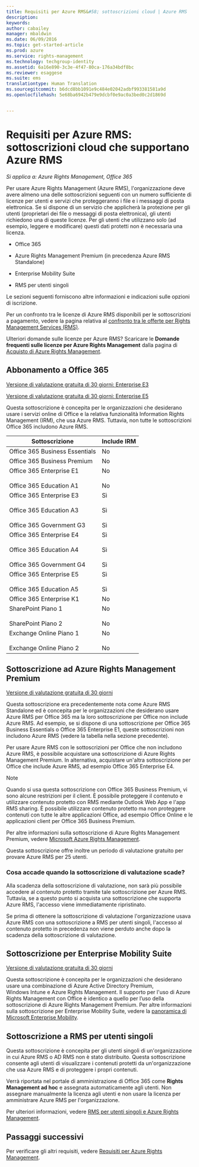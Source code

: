 ```yaml
---
title: Requisiti per Azure RMS&#58; sottoscrizioni cloud | Azure RMS
description: 
keywords: 
author: cabailey
manager: mbaldwin
ms.date: 06/09/2016
ms.topic: get-started-article
ms.prod: azure
ms.service: rights-management
ms.technology: techgroup-identity
ms.assetid: 6a16e890-3c3e-4f47-80ca-176a34bdf8bc
ms.reviewer: esaggese
ms.suite: ems
translationtype: Human Translation
ms.sourcegitcommit: b6dcd8bb1091e9c484e02042adbf993381581a9d
ms.openlocfilehash: 5e68ba6942b479e9dcbf0e9ac0a3bed0c2d1869d


---
```



# Requisiti per Azure RMS: sottoscrizioni cloud che supportano Azure RMS

*Si applica a: Azure Rights Management, Office 365*

Per usare Azure Rights Management (Azure RMS), l'organizzazione deve avere almeno una delle sottoscrizioni seguenti con un numero sufficiente di licenze per utenti e servizi che proteggeranno i file e i messaggi di posta elettronica. Se si dispone di un servizio che applicherà la protezione per gli utenti (proprietari dei file o messaggi di posta elettronica), gli utenti richiedono una di queste licenze. Per gli utenti che utilizzano solo (ad esempio, leggere e modificare) questi dati protetti non è necessaria una licenza.

-   Office 365

-   Azure Rights Management Premium (in precedenza Azure RMS Standalone)

-   Enterprise Mobility Suite

-   RMS per utenti singoli

Le sezioni seguenti forniscono altre informazioni e indicazioni sulle opzioni di iscrizione.

Per un confronto tra le licenze di Azure RMS disponibili per le sottoscrizioni a pagamento, vedere la pagina relativa al [confronto tra le offerte per Rights Management Services (RMS)](http://technet.microsoft.com/dn858608).

Ulteriori domande sulle licenze per Azure RMS? Scaricare le **Domande frequenti sulle licenze per Azure Rights Management** dalla pagina di [Acquisto di Azure Rights Management](https://www.microsoft.com/en-us/server-cloud/products/azure-rights-management/Purchasing.aspx). 

## Abbonamento a Office 365
[Versione di valutazione gratuita di 30 giorni: Enterprise E3](http://go.microsoft.com/fwlink/p/?LinkID=403802)

[Versione di valutazione gratuita di 30 giorni: Enterprise E5](https://go.microsoft.com/fwlink/p/?LinkID=698279)

Questa sottoscrizione è concepita per le organizzazioni che desiderano usare i servizi online di Office e la relativa funzionalità Information Rights Management (IRM), che usa Azure RMS. Tuttavia, non tutte le sottoscrizioni Office 365 includono Azure RMS.

Sottoscrizione  |Include IRM 
------------- | ------------- |
Office 365 Business Essentials|No|
Office 365 Business Premium|No|
Office 365 Enterprise E1 <br /><br /> Office 365 Education A1|No <br /><br /> No|
Office 365 Enterprise E3 <br /><br /> Office 365 Education A3 <br /><br /> Office 365 Government G3|Sì <br /><br /> Sì <br /><br /> Sì|
Office 365 Enterprise E4 <br /><br /> Office 365 Education A4 <br /><br /> Office 365 Government G4|Sì <br /><br /> Sì <br /><br /> Sì|
Office 365 Enterprise E5 <br /><br /> Office 365 Education A5|Sì <br /><br /> Sì|
Office 365 Enterprise K1|No|
SharePoint Piano 1 <br /><br /> SharePoint Piano 2|No <br /><br /> No|
Exchange Online Piano 1 <br /><br /> Exchange Online Piano 2|No <br /><br /> No|


## Sottoscrizione ad Azure Rights Management Premium
[Versione di valutazione gratuita di 30 giorni](https://portal.microsoftonline.com/Signup/MainSignUp15.aspx?&amp;OfferId=A43415D3-404C-4df3-B31B-AAD28118A778&amp;dl=RIGHTSMANAGEMENT&amp;ali=1)

Questa sottoscrizione era precedentemente nota come Azure RMS Standalone ed è concepita per le organizzazioni che desiderano usare Azure RMS per Office 365 ma la loro sottoscrizione per Office non include Azure RMS. Ad esempio, se si dispone di una sottoscrizione per Office 365 Business Essentials o Office 365 Enterprise E1, queste sottoscrizioni non includono Azure RMS (vedere la tabella nella sezione precedente). 

Per usare Azure RMS con le sottoscrizioni per Office che non includono Azure RMS, è possibile acquistare una sottoscrizione di Azure Rights Management Premium. In alternativa, acquistare un'altra sottoscrizione per Office che include Azure RMS, ad esempio Office 365 Enterprise E4.

> [!NOTE]
> Quando si usa questa sottoscrizione con Office 365 Business Premium, vi sono alcune restrizioni per il client. È possibile proteggere il contenuto e utilizzare contenuto protetto con RMS mediante Outlook Web App e l'app RMS sharing. È possibile utilizzare contenuto protetto ma non proteggere contenuti con tutte le altre applicazioni Office, ad esempio Office Online e le applicazioni client per Office 365 Business Premium.

Per altre informazioni sulla sottoscrizione di Azure Rights Management Premium, vedere [Microsoft Azure Rights Management](http://products.office.com/business/microsoft-azure-rights-management).

Questa sottoscrizione offre inoltre un periodo di valutazione gratuito per provare Azure RMS per 25 utenti. 

### Cosa accade quando la sottoscrizione di valutazione scade?
Alla scadenza della sottoscrizione di valutazione, non sarà più possibile accedere al contenuto protetto tramite tale sottoscrizione per Azure RMS. Tuttavia, se a questo punto si acquista una sottoscrizione che supporta Azure RMS, l'accesso viene immediatamente ripristinato.

Se prima di ottenere la sottoscrizione di valutazione l'organizzazione usava Azure RMS con una sottoscrizione a RMS per utenti singoli, l'accesso al contenuto protetto in precedenza non viene perduto anche dopo la scadenza della sottoscrizione di valutazione.

## Sottoscrizione per Enterprise Mobility Suite
[Versione di valutazione gratuita di 30 giorni](https://portal.office.com/Signup/Signup.aspx?OfferId=2E63A04D-BE0B-4A0F-A8CF-407C1C299221&dl=EMS)

Questa sottoscrizione è concepita per le organizzazioni che desiderano usare una combinazione di Azure Active Directory Premium, Windows Intune e Azure Rights Management. Il supporto per l'uso di Azure Rights Management con Office è identico a quello per l’uso della sottoscrizione di Azure Rights Management Premium. Per altre informazioni sulla sottoscrizione per Enterprise Mobility Suite, vedere la [panoramica di Microsoft Enterprise Mobility](http://go.microsoft.com/fwlink/?LinkId=615386).

## Sottoscrizione a RMS per utenti singoli
Questa sottoscrizione è concepita per gli utenti singoli di un'organizzazione in cui Azure RMS o AD RMS non è stato distribuito. Questa sottoscrizione consente agli utenti di visualizzare i contenuti protetti da un'organizzazione che usa Azure RMS e di proteggere i propri contenuti.

Verrà riportata nel portale di amministrazione di Office 365 come **Rights Management ad hoc** e assegnata automaticamente agli utenti. Non assegnare manualmente la licenza agli utenti e non usare la licenza per amministrare Azure RMS per l'organizzazione. 

Per ulteriori informazioni, vedere [RMS per utenti singoli e Azure Rights Management](../understand-explore/rms-for-individuals.md).

## Passaggi successivi
Per verificare gli altri requisiti, vedere [Requisiti per Azure Rights Management](requirements-azure-rms.md).


<!--HONumber=Jun16_HO4-->


